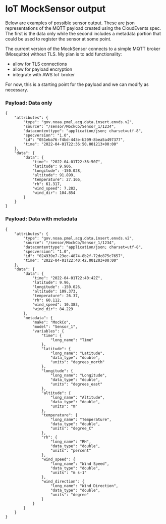 # IoT MockSensor output

Below are examples of possible sensor output. These are json representations of the MQTT payload created using the CloudEvents spec. The first is the data only while the second includes a metadata portion that could be used to register the sensor at some point. 

The current version of the MockSensor connects to a simple MQTT broker (Mosquitto) without TLS. My plan is to add functionality:
 - allow for TLS connections
 - allow for payload encryption
 - integrate with AWS IoT broker

For now, this is a starting point for the payload and we can modify as necessary. 

### Payload: Data only
```
{
    "attributes": {
        "type": "gov.noaa.pmel.acg.data.insert.envds.v2",
        "source": "/sensor/MockCo/Sensor_1/1234",
        "datacontenttype": "application/json; charset=utf-8",
        "specversion": "1.0",
        "id": "051eba76-f4bd-443e-b209-8bea5a497377",
        "time": "2022-04-01T22:36:50.001213+00:00"
    },
    "data": {
        "data": {
            "time": "2022-04-01T22:36:50Z",
            "latitude": 9.906,
            "longitude": -150.028,
            "altitude": 91.899,
            "temperature": 27.166,
            "rh": 61.317,
            "wind_speed": 7.282,
            "wind_dir": 104.854
        }
    }
}
```

### Payload: Data with metadata
```
{
    "attributes": {
        "type": "gov.noaa.pmel.acg.data.insert.envds.v2",
        "source": "/sensor/MockCo/Sensor_1/1234",
        "datacontenttype": "application/json; charset=utf-8",
        "specversion": "1.0",
        "id": "024939e7-23ec-4874-8b2f-72dc875c7657",
        "time": "2022-04-01T22:40:42.001203+00:00"
    },
    "data": {
        "data": {
            "time": "2022-04-01T22:40:42Z",
            "latitude": 9.96,
            "longitude": -150.026,
            "altitude": 109.373,
            "temperature": 26.37,
            "rh": 60.112,
            "wind_speed": 10.383,
            "wind_dir": 84.229
        },
        "metadata": {
            "make": "MockCo",
            "model": "Sensor_1",
            "variables": {
                "time": {
                    "long_name": "Time"
                },
                "latitude": {
                    "long_name": "Latitude",
                    "data_type": "double",
                    "units": "degrees_north"
                },
                "longitude": {
                    "long_name": "Longitude",
                    "data_type": "double",
                    "units": "degrees_east"
                },
                "altitude": {
                    "long_name": "Altitude",
                    "data_type": "double",
                    "units": "m"
                },
                "temperature": {
                    "long_name": "Temperature",
                    "data_type": "double",
                    "units": "degree_C"
                },
                "rh": {
                    "long_name": "RH",
                    "data_type": "double",
                    "units": "percent"
                },
                "wind_speed": {
                    "long_name": "Wind Speed",
                    "data_type": "double",
                    "units": "m s-1"
                },
                "wind_direction": {
                    "long_name": "Wind Direction",
                    "data_type": "double",
                    "units": "degree"
                }
            }
        }
    }
}
```
